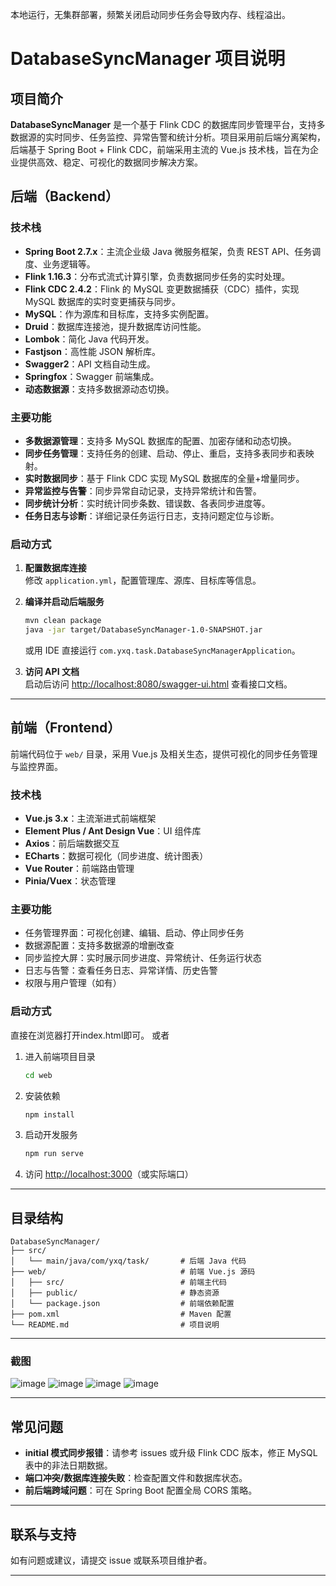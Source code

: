 本地运行，无集群部署，频繁关闭启动同步任务会导致内存、线程溢出。
# DatabaseSyncManager 项目说明

## 项目简介

**DatabaseSyncManager** 是一个基于 Flink CDC 的数据库同步管理平台，支持多数据源的实时同步、任务监控、异常告警和统计分析。项目采用前后端分离架构，后端基于 Spring Boot + Flink CDC，前端采用主流的 Vue.js 技术栈，旨在为企业提供高效、稳定、可视化的数据同步解决方案。


## 后端（Backend）

### 技术栈

- **Spring Boot 2.7.x**：主流企业级 Java 微服务框架，负责 REST API、任务调度、业务逻辑等。
- **Flink 1.16.3**：分布式流式计算引擎，负责数据同步任务的实时处理。
- **Flink CDC 2.4.2**：Flink 的 MySQL 变更数据捕获（CDC）插件，实现 MySQL 数据库的实时变更捕获与同步。
- **MySQL**：作为源库和目标库，支持多实例配置。
- **Druid**：数据库连接池，提升数据库访问性能。
- **Lombok**：简化 Java 代码开发。
- **Fastjson**：高性能 JSON 解析库。
- **Swagger2**：API 文档自动生成。
- **Springfox**：Swagger 前端集成。
- **动态数据源**：支持多数据源动态切换。

### 主要功能

- **多数据源管理**：支持多 MySQL 数据库的配置、加密存储和动态切换。
- **同步任务管理**：支持任务的创建、启动、停止、重启，支持多表同步和表映射。
- **实时数据同步**：基于 Flink CDC 实现 MySQL 数据库的全量+增量同步。
- **异常监控与告警**：同步异常自动记录，支持异常统计和告警。
- **同步统计分析**：实时统计同步条数、错误数、各表同步进度等。
- **任务日志与诊断**：详细记录任务运行日志，支持问题定位与诊断。

### 启动方式

1. **配置数据库连接**  
   修改 `application.yml`，配置管理库、源库、目标库等信息。

2. **编译并启动后端服务**  
   ```bash
   mvn clean package
   java -jar target/DatabaseSyncManager-1.0-SNAPSHOT.jar
   ```
   或用 IDE 直接运行 `com.yxq.task.DatabaseSyncManagerApplication`。

3. **访问 API 文档**  
   启动后访问 [http://localhost:8080/swagger-ui.html](http://localhost:8080/swagger-ui.html) 查看接口文档。

---

## 前端（Frontend）

前端代码位于 `web/` 目录，采用 Vue.js 及相关生态，提供可视化的同步任务管理与监控界面。

### 技术栈

- **Vue.js 3.x**：主流渐进式前端框架
- **Element Plus / Ant Design Vue**：UI 组件库
- **Axios**：前后端数据交互
- **ECharts**：数据可视化（同步进度、统计图表）
- **Vue Router**：前端路由管理
- **Pinia/Vuex**：状态管理

### 主要功能

- 任务管理界面：可视化创建、编辑、启动、停止同步任务
- 数据源配置：支持多数据源的增删改查
- 同步监控大屏：实时展示同步进度、异常统计、任务运行状态
- 日志与告警：查看任务日志、异常详情、历史告警
- 权限与用户管理（如有）

### 启动方式

直接在浏览器打开index.html即可。
或者
1. 进入前端项目目录
   ```bash
   cd web
   ```
2. 安装依赖
   ```bash
   npm install
   ```
3. 启动开发服务
   ```bash
   npm run serve
   ```
4. 访问 [http://localhost:3000](http://localhost:3000)（或实际端口）

---

## 目录结构

```
DatabaseSyncManager/
├── src/
│   └── main/java/com/yxq/task/       # 后端 Java 代码
├── web/                              # 前端 Vue.js 源码
│   ├── src/                          # 前端主代码
│   ├── public/                       # 静态资源
│   └── package.json                  # 前端依赖配置
├── pom.xml                           # Maven 配置
└── README.md                         # 项目说明
```

---
### 截图
![image](https://github.com/user-attachments/assets/2387ab16-4f49-4623-99e2-4524a50a129f)
![image](https://github.com/user-attachments/assets/9636807f-bdc9-493d-9d80-1c5e75220f80)
![image](https://github.com/user-attachments/assets/a6946d1b-ab16-4cff-9d21-951ff100033c)
![image](https://github.com/user-attachments/assets/535ab976-c739-46c5-8b96-632cedf5d161)

---

## 常见问题

- **initial 模式同步报错**：请参考 issues 或升级 Flink CDC 版本，修正 MySQL 表中的非法日期数据。
- **端口冲突/数据库连接失败**：检查配置文件和数据库状态。
- **前后端跨域问题**：可在 Spring Boot 配置全局 CORS 策略。

---

## 联系与支持

如有问题或建议，请提交 issue 或联系项目维护者。

---
